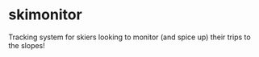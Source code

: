 # skimonitor
Tracking system for skiers looking to monitor (and spice up) their trips to the slopes!
